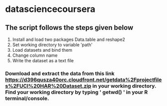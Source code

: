 # datasciencecoursera
## The script follows the steps given below
1. Install and load two packages Data.table and reshape2
2. Set working directory to variable 'path'
3. Load datasets and bind them
4. Change column name
5. Write the dataset as a text file 

### Download and extract the data from this link https://d396qusza40orc.cloudfront.net/getdata%2Fprojectfiles%2FUCI%20HAR%20Dataset.zip in your working directory. Find your working directory by typing ' getwd() ' in your R terminal/console.
